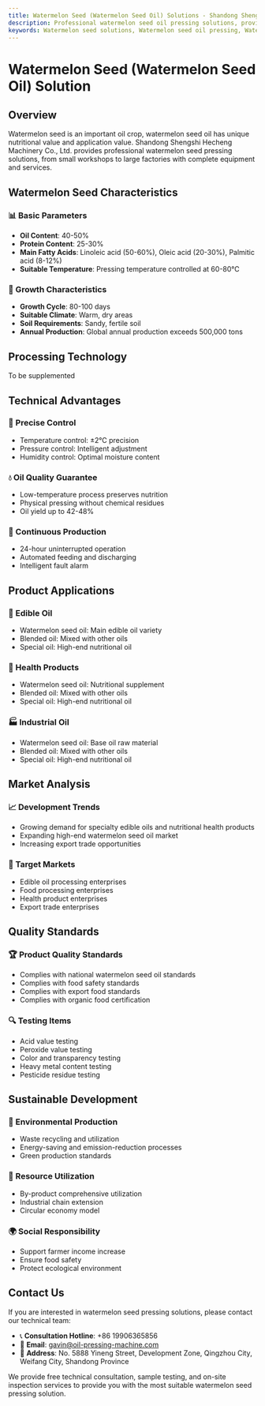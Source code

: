 ```yaml
---
title: Watermelon Seed (Watermelon Seed Oil) Solutions - Shandong Shengshi Hecheng Machinery Co., Ltd.
description: Professional watermelon seed oil pressing solutions, providing watermelon seed oil processing equipment and technical services, oil content 40-50%, using appropriate pressing process to highlight nutritional value, meeting different needs from small workshops to large factories.
keywords: Watermelon seed solutions, Watermelon seed oil pressing, Watermelon seed processing equipment, Watermelon seed oil production line, Watermelon seed oil press, Watermelon seed oil extraction, Watermelon seed oilseed processing, Watermelon seed oil pressing equipment, Watermelon seed oil production equipment, Watermelon seed oil processing plant
---
```


# Watermelon Seed (Watermelon Seed Oil) Solution

## Overview

Watermelon seed is an important oil crop, watermelon seed oil has unique nutritional value and application value. Shandong Shengshi Hecheng Machinery Co., Ltd. provides professional watermelon seed pressing solutions, from small workshops to large factories with complete equipment and services.

## Watermelon Seed Characteristics

### 📊 Basic Parameters
- **Oil Content**: 40-50%
- **Protein Content**: 25-30%
- **Main Fatty Acids**: Linoleic acid (50-60%), Oleic acid (20-30%), Palmitic acid (8-12%)
- **Suitable Temperature**: Pressing temperature controlled at 60-80℃

### 🌱 Growth Characteristics
- **Growth Cycle**: 80-100 days
- **Suitable Climate**: Warm, dry areas
- **Soil Requirements**: Sandy, fertile soil
- **Annual Production**: Global annual production exceeds 500,000 tons

## Processing Technology

To be supplemented

## Technical Advantages

### 🎯 Precise Control
- Temperature control: ±2℃ precision
- Pressure control: Intelligent adjustment
- Humidity control: Optimal moisture content

### 💧 Oil Quality Guarantee
- Low-temperature process preserves nutrition
- Physical pressing without chemical residues
- Oil yield up to 42-48%

### 🔄 Continuous Production
- 24-hour uninterrupted operation
- Automated feeding and discharging
- Intelligent fault alarm

## Product Applications

### 🍳 Edible Oil
- Watermelon seed oil: Main edible oil variety
- Blended oil: Mixed with other oils
- Special oil: High-end nutritional oil

### 💊 Health Products
- Watermelon seed oil: Nutritional supplement
- Blended oil: Mixed with other oils
- Special oil: High-end nutritional oil

### 🏭 Industrial Oil
- Watermelon seed oil: Base oil raw material
- Blended oil: Mixed with other oils
- Special oil: High-end nutritional oil

## Market Analysis

### 📈 Development Trends
- Growing demand for specialty edible oils and nutritional health products
- Expanding high-end watermelon seed oil market
- Increasing export trade opportunities

### 🎯 Target Markets
- Edible oil processing enterprises
- Food processing enterprises
- Health product enterprises
- Export trade enterprises

## Quality Standards

### 🏆 Product Quality Standards
- Complies with national watermelon seed oil standards
- Complies with food safety standards
- Complies with export food standards
- Complies with organic food certification

### 🔍 Testing Items
- Acid value testing
- Peroxide value testing
- Color and transparency testing
- Heavy metal content testing
- Pesticide residue testing

## Sustainable Development

### 🌱 Environmental Production
- Waste recycling and utilization
- Energy-saving and emission-reduction processes
- Green production standards

### 🔄 Resource Utilization
- By-product comprehensive utilization
- Industrial chain extension
- Circular economy model

### 🌍 Social Responsibility
- Support farmer income increase
- Ensure food safety
- Protect ecological environment

## Contact Us

If you are interested in watermelon seed pressing solutions, please contact our technical team:

- 📞 **Consultation Hotline**: +86 19906365856
- 📧 **Email**: gavin@oil-pressing-machine.com
- 📍 **Address**: No. 5888 Yineng Street, Development Zone, Qingzhou City, Weifang City, Shandong Province

We provide free technical consultation, sample testing, and on-site inspection services to provide you with the most suitable watermelon seed pressing solution.